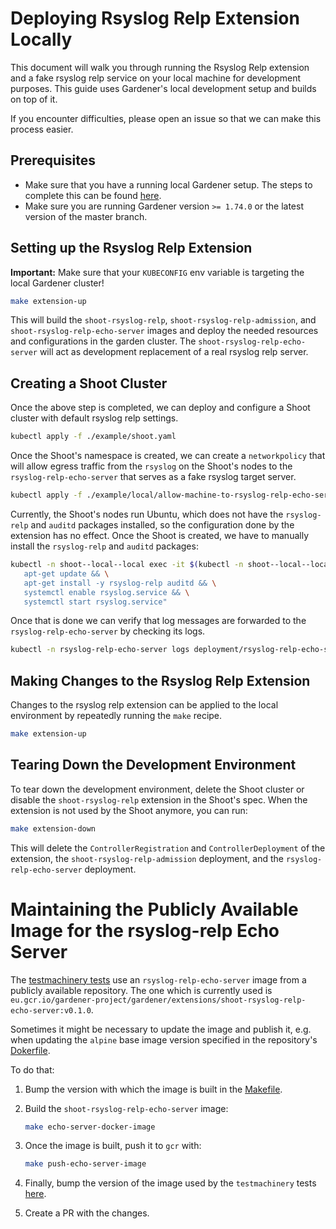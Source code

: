 # Deploying Rsyslog Relp Extension Locally

This document will walk you through running the Rsyslog Relp extension and a fake rsyslog relp service on your local machine for development purposes. This guide uses Gardener's local development setup and builds on top of it.

If you encounter difficulties, please open an issue so that we can make this process easier.

## Prerequisites

- Make sure that you have a running local Gardener setup. The steps to complete this can be found [here](https://github.com/gardener/gardener/blob/master/docs/deployment/getting_started_locally.md).
- Make sure you are running Gardener version `>= 1.74.0` or the latest version of the master branch.

## Setting up the Rsyslog Relp Extension

**Important:** Make sure that your `KUBECONFIG` env variable is targeting the local Gardener cluster!

```bash
make extension-up
```

This will build the `shoot-rsyslog-relp`, `shoot-rsyslog-relp-admission`, and `shoot-rsyslog-relp-echo-server` images and deploy the needed resources and configurations in the garden cluster. The `shoot-rsyslog-relp-echo-server` will act as development replacement of a real rsyslog relp server.

## Creating a Shoot Cluster

Once the above step is completed, we can deploy and configure a Shoot cluster with default rsyslog relp settings.

```bash
kubectl apply -f ./example/shoot.yaml
```

Once the Shoot's namespace is created, we can create a `networkpolicy` that will allow egress traffic from the `rsyslog` on the Shoot's nodes to the `rsyslog-relp-echo-server` that serves as a fake rsyslog target server.

```bash
kubectl apply -f ./example/local/allow-machine-to-rsyslog-relp-echo-server-netpol.yaml
```

Currently, the Shoot's nodes run Ubuntu, which does not have the `rsyslog-relp` and `auditd` packages installed, so the configuration done by the extension has no effect.
Once the Shoot is created, we have to manually install the `rsyslog-relp` and `auditd` packages:

```bash
kubectl -n shoot--local--local exec -it $(kubectl -n shoot--local--local get po -l app=machine,machine-provider=local -o name) -- bash -c "
   apt-get update && \
   apt-get install -y rsyslog-relp auditd && \
   systemctl enable rsyslog.service && \
   systemctl start rsyslog.service"
```

Once that is done we can verify that log messages are forwarded to the `rsyslog-relp-echo-server` by checking its logs.

```bash
kubectl -n rsyslog-relp-echo-server logs deployment/rsyslog-relp-echo-server
```

## Making Changes to the Rsyslog Relp Extension

Changes to the rsyslog relp extension can be applied to the local environment by repeatedly running the `make` recipe.

```bash
make extension-up
```

## Tearing Down the Development Environment

To tear down the development environment, delete the Shoot cluster or disable the `shoot-rsyslog-relp` extension in the Shoot's spec. When the extension is not used by the Shoot anymore, you can run:

```bash
make extension-down
```

This will delete the `ControllerRegistration` and `ControllerDeployment` of the extension, the `shoot-rsyslog-relp-admission` deployment, and the `rsyslog-relp-echo-server` deployment.

# Maintaining the Publicly Available Image for the rsyslog-relp Echo Server

The [testmachinery tests](../../test/testmachinery/shoot/) use an `rsyslog-relp-echo-server` image from a publicly available repository. The one which is currently used is `eu.gcr.io/gardener-project/gardener/extensions/shoot-rsyslog-relp-echo-server:v0.1.0`.

Sometimes it might be necessary to update the image and publish it, e.g. when updating the `alpine` base image version specified in the repository's [Dokerfile](../../Dockerfile#L34).

To do that:
1. Bump the version with which the image is built in the [Makefile](../../Makefile#L17).
1. Build the `shoot-rsyslog-relp-echo-server` image:
   ```bash
   make echo-server-docker-image
   ```

1. Once the image is built, push it to `gcr` with:
   ```bash
   make push-echo-server-image
   ```

1. Finally, bump the version of the image used by the `testmachinery` tests [here](../../test/testmachinery/shoot/common_test.go).
1. Create a PR with the changes.
